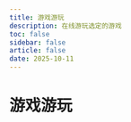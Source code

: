 ```yaml
---
title: 游戏游玩
description: 在线游玩选定的游戏
toc: false
sidebar: false
article: false
date: 2025-10-11
---
```


# 游戏游玩

<GamePlayer />
